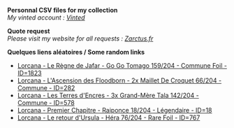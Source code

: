 **Personnal CSV files for my collection**  
*My vinted account : [Vinted](https://www.vinted.fr/member/223153477)*

**Quote request**  
*Please visit my website for all requests : [Zarctus.fr](https://www.zarctus.fr/)*

**Quelques liens aléatoires / Some random links**

- [Lorcana - Le Règne de Jafar - Go Go Tomago 159/204 - Commune Foil - ID=1823](https://www.vinted.fr/items/6452376403-lorcana-le-regne-de-jafar-go-go-tomago-159204-commune-foil-id1823)
- [Lorcana - L'Ascension des Floodborn - 2x Maillet De Croquet 66/204 - Commune - ID=282](https://www.vinted.fr/items/6356775319-lorcana-lascension-des-floodborn-2x-maillet-de-croquet-66204-commune-id282)
- [Lorcana - Les Terres d'Encres - 3x Grand-Mère Tala 142/204 - Commune - ID=578](https://www.vinted.fr/items/5646745621-lorcana-les-terres-dencres-3x-grand-mere-tala-142204-commune-id578)
- [Lorcana - Premier Chapitre - Raiponce 18/204 - Légendaire - ID=18](https://www.vinted.fr/items/6171655579-lorcana-premier-chapitre-raiponce-18204-legendaire-id18)
- [Lorcana - Le retour d'Ursula - Héra 76/204 - Rare Foil - ID=767](https://www.vinted.fr/items/6036514883-lorcana-le-retour-dursula-hera-76204-rare-foil-id767)
